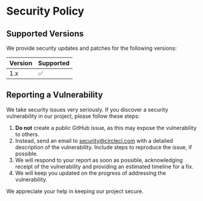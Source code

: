 # Security Policy

## Supported Versions

We provide security updates and patches for the following versions:

| Version | Supported          |
| ------- | ------------------ |
| 1.x     | :white_check_mark: |

## Reporting a Vulnerability

We take security issues very seriously. If you discover a security vulnerability in our project, please follow these steps:

1. **Do not** create a public GitHub issue, as this may expose the vulnerability to others.
2. Instead, send an email to security@circleci.com with a detailed description of the vulnerability. Include steps to reproduce the issue, if possible.
3. We will respond to your report as soon as possible, acknowledging receipt of the vulnerability and providing an estimated timeline for a fix.
4. We will keep you updated on the progress of addressing the vulnerability.

We appreciate your help in keeping our project secure.
